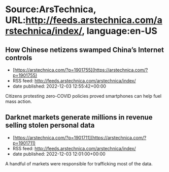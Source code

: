 # Source:ArsTechnica, URL:http://feeds.arstechnica.com/arstechnica/index/, language:en-US

## How Chinese netizens swamped China’s Internet controls
 - [https://arstechnica.com/?p=1901755](https://arstechnica.com/?p=1901755)
 - RSS feed: http://feeds.arstechnica.com/arstechnica/index/
 - date published: 2022-12-03 12:55:42+00:00

Citizens protesting zero-COVID policies proved smartphones can help fuel mass action.

## Darknet markets generate millions in revenue selling stolen personal data
 - [https://arstechnica.com/?p=1901711](https://arstechnica.com/?p=1901711)
 - RSS feed: http://feeds.arstechnica.com/arstechnica/index/
 - date published: 2022-12-03 12:01:00+00:00

A handful of markets were responsible for trafficking most of the data.

